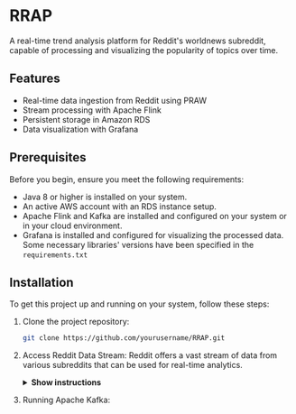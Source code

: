 # RRAP

A real-time trend analysis platform for Reddit's worldnews subreddit, capable of processing and visualizing the popularity of topics over time.

## Features

   - Real-time data ingestion from Reddit using PRAW
   - Stream processing with Apache Flink
   - Persistent storage in Amazon RDS
   - Data visualization with Grafana

## Prerequisites
Before you begin, ensure you meet the following requirements:
   - Java 8 or higher is installed on your system.
   - An active AWS account with an RDS instance setup.
   - Apache Flink and Kafka are installed and configured on your system or in your cloud environment.
   - Grafana is installed and configured for visualizing the processed data.
Some necessary libraries' versions have been specified in the ```requirements.txt```

## Installation
To get this project up and running on your system, follow these steps:
   1. Clone the project repository:

      ```sh
      git clone https://github.com/yourusername/RRAP.git
      ```

   2. Access Reddit Data Stream:
         Reddit offers a vast stream of data from various subreddits that can be used for real-time analytics. 
         <details><summary><b>Show instructions</b></summary>
          You can access Reddit's data through their API. To do this, you'll need to create a Reddit account, register an application, and get your API credentials (client ID, client secret, and user agent).
          After that, Create a ```.env``` file in the root directory of the project and specify these arguments.
         ```
            REDDIT_CLIENT_ID='YOUR_CLIENT_ID'
            REDDIT_CLIENT_SECRET='YOUR_CLIENT_SECRE'
            REDDIT_USER_AGENT='YOUR_APP_NAME/version by /u/YOUR_REDDIT_USERNAME'
         ```
   3. Running Apache Kafka: 
